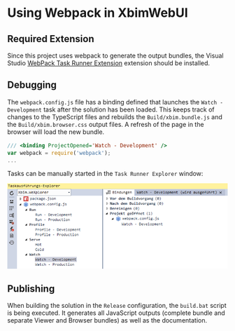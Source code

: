 # Using Webpack in XbimWebUI

## Required Extension

Since this project uses webpack to generate the output bundles, the Visual Studio
[WebPack Task Runner Extension](https://marketplace.visualstudio.com/items?itemName=MadsKristensen.WebPackTaskRunner)
extension should be installed.

## Debugging

The `webpack.config.js` file has a binding defined that launches the `Watch - Development` task after the solution has been loaded.
This keeps track of changes to the TypeScript files and rebuilds the `Build/xbim.bundle.js` and the `Build/xbim.browser.css` output files.
A refresh of the page in the browser will load the new bundle.

``` Javascript
/// <binding ProjectOpened='Watch - Development' />
var webpack = require('webpack');
...
```

Tasks can be manually started in the `Task Runner Explorer` window:

![Webpack Task Runner](./docs/WebpackTaskRunner.png)

## Publishing

When building the solution in the `Release` configuration, the `build.bat` script is being executed. It generates all JavaScript outputs
(complete bundle and separate Viewer and Browser bundles) as well as the documentation.
